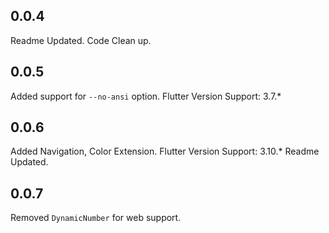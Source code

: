 ## 0.0.4

Readme Updated. Code Clean up.

## 0.0.5

Added support for `--no-ansi` option.
Flutter Version Support: 3.7.*

## 0.0.6
Added Navigation, Color Extension.
Flutter Version Support: 3.10.*
Readme Updated.

## 0.0.7
Removed `DynamicNumber` for web support.
